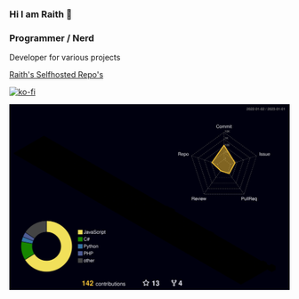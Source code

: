 ### Hi I am Raith 👋

<h3>Programmer / Nerd</h3>

Developer for various projects

[Raith's Selfhosted Repo's](https://source.raith.one)

[![ko-fi](https://ko-fi.com/img/githubbutton_sm.svg)](https://ko-fi.com/A814W1R)

<img src="https://raw.githubusercontent.com/RaithSphere/RaithSphere/main/profile-3d-contrib/profile-night-rainbow.svg" />

<!--
**RaithSphere/RaithSphere** is a ✨ _special_ ✨ repository because its `README.md` (this file) appears on your GitHub profile.

Here are some ideas to get you started:

- 🔭 I’m currently working on ...
- 🌱 I’m currently learning ...
- 👯 I’m looking to collaborate on ...
- 🤔 I’m looking for help with ...
- 💬 Ask me about ...
- 📫 How to reach me: ...
- 😄 Pronouns: ...
- ⚡ Fun fact: ...
-->
